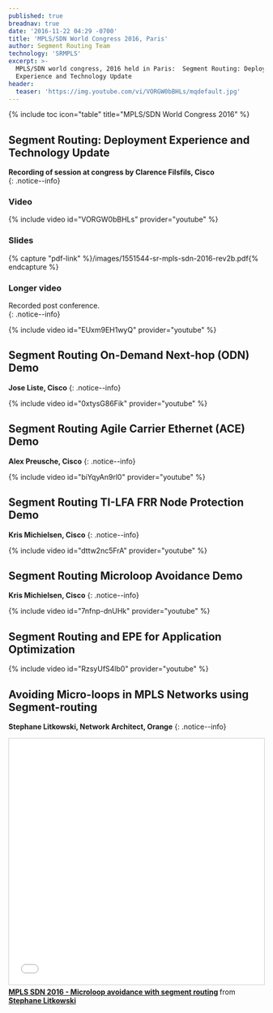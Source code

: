 ```yaml
---
published: true
breadnav: true
date: '2016-11-22 04:29 -0700'
title: 'MPLS/SDN World Congress 2016, Paris'
author: Segment Routing Team
technology: 'SRMPLS'
excerpt: >-
  MPLS/SDN world congress, 2016 held in Paris:  Segment Routing: Deployment
  Experience and Technology Update
header:
  teaser: 'https://img.youtube.com/vi/VORGW0bBHLs/mqdefault.jpg'
---
```


{% include toc icon="table" title="MPLS/SDN World Congress 2016" %}
  
  
## Segment Routing: Deployment Experience and Technology Update  
  
  
**Recording of session at congress by Clarence Filsfils, Cisco**  
{: .notice--info}

### Video  


{% include video id="VORGW0bBHLs" provider="youtube" %}

  

### Slides

{% capture "pdf-link" %}/images/1551544-sr-mpls-sdn-2016-rev2b.pdf{% endcapture %}

<script src="{{ '/assets/js/pdfobject.min.js' | relative_url }}"></script>
<div class="fitvidsignore" id="pdf"></div>
<script>PDFObject.embed(" {{ pdf-link | relative_url }} ", "#pdf", {height: "21.5em", width: "31.3em"});</script>  

### Longer video  
  
Recorded post conference.  
{: .notice--info}  

{% include video id="EUxm9EH1wyQ" provider="youtube" %}


## Segment Routing On-Demand Next-hop (ODN) Demo  

**Jose Liste, Cisco**
{: .notice--info}  
    
{% include video id="0xtysG86Fik" provider="youtube" %}
  
  
## Segment Routing Agile Carrier Ethernet (ACE) Demo  

**Alex Preusche, Cisco**
{: .notice--info}  

{% include video id="biYqyAn9rl0" provider="youtube" %}
  

## Segment Routing TI-LFA FRR Node Protection Demo  
  
**Kris Michielsen, Cisco**
{: .notice--info}  

{% include video id="dttw2nc5FrA" provider="youtube" %}
  
    
## Segment Routing Microloop Avoidance Demo 

**Kris Michielsen, Cisco**
{: .notice--info}  

{% include video id="7nfnp-dnUHk" provider="youtube" %}
  
    
## Segment Routing and EPE for Application Optimization   
  
  
{% include video id="RzsyUfS4lb0" provider="youtube" %}
  

  

## Avoiding Micro-loops in MPLS Networks using Segment-routing  

**Stephane Litkowski, Network Architect, Orange**
{: .notice--info}
   
<iframe src="//www.slideshare.net/slideshow/embed_code/key/cMIG9HCKFOus70" width="595" height="485" frameborder="0" marginwidth="0" marginheight="0" scrolling="no" style="border:1px solid #CCC; border-width:1px; margin-bottom:5px; max-width: 100%;" allowfullscreen> </iframe> <div style="margin-bottom:5px"> <strong> <a href="//www.slideshare.net/StephaneLitkowski/mpls-sdn-2016-microloop-avoidance-with-segment-routing-63809004" title="MPLS SDN 2016 - Microloop avoidance with segment routing" target="_blank">MPLS SDN 2016 - Microloop avoidance with segment routing</a> </strong> from <strong><a target="_blank" href="//www.slideshare.net/StephaneLitkowski">Stephane Litkowski</a></strong> </div>
